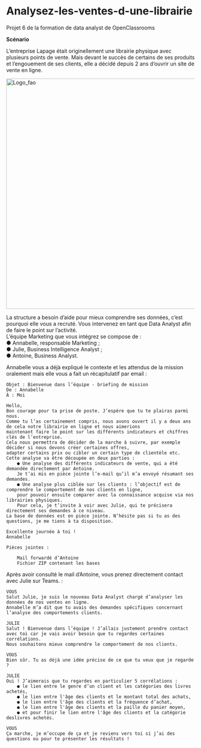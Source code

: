# Analysez-les-ventes-d-une-librairie
Projet 6 de la formation de data analyst de OpenClassrooms

**Scénario**

L’entreprise Lapage était originellement une librairie physique avec plusieurs points de vente. Mais devant le succès de certains de ses produits et l’engouement de ses clients, elle a décidé depuis 2 ans d’ouvrir un site de vente en ligne. 

<img width="614" alt="Logo_fao" src="https://github.com/AlexisDlge/Analysez-les-ventes-d-une-librairie/assets/152527939/075b221f-9149-4707-8e01-6c1d6fa4141b"> 

La structure a besoin d’aide pour mieux comprendre ses données, c’est pourquoi elle vous a recruté. Vous intervenez en tant que Data Analyst afin de faire le point sur l’activité. \
L’équipe Marketing que vous intégrez se compose de : \
    ●  Annabelle, responsable Marketing ; \
    ●  Julie, Business Intelligence Analyst ; \
    ●  Antoine, Business Analyst.

Annabelle vous a déjà expliqué le contexte et les attendus de la mission oralement mais elle vous a fait un récapitulatif par email : 



    Objet : Bienvenue dans l’équipe - briefing de mission
    De : Annabelle
    À : Moi 

    Hello,
    Bon courage pour ta prise de poste. J’espère que tu te plairas parmi nous.
    Comme tu l’as certainement compris, nous avons ouvert il y a deux ans de cela notre librairie en ligne et nous aimerions 
    maintenant faire le point sur les différents indicateurs et chiffres clés de l’entreprise. 
    Cela nous permettra de décider de la marche à suivre, par exemple décider si nous devons créer certaines offres, 
    adapter certains prix ou cibler un certain type de clientèle etc.
    Cette analyse va être découpée en deux parties :
        ● Une analyse des différents indicateurs de vente, qui a été demandée directement par Antoine. 
        Je t’ai mis en pièce jointe l’e-mail qu’il m’a envoyé résumant ses demandes.
        ● Une analyse plus ciblée sur les clients : l’objectif est de comprendre le comportement de nos clients en ligne, 
        pour pouvoir ensuite comparer avec la connaissance acquise via nos librairies physiques. 
        Pour cela, je t’invite à voir avec Julie, qui te précisera directement ses demandes à ce niveau.
    La base de données est en pièce jointe. N’hésite pas si tu as des questions, je me tiens à ta disposition.

    Excellente journée à toi !
    Annabelle

    Pièces jointes :

        Mail forwardé d’Antoine
        Fichier ZIP contenant les bases

Après avoir consulté le mail d’Antoine, vous prenez directement contact avec Julie sur Teams. :

    VOUS
    Salut Julie, je suis le nouveau Data Analyst chargé d’analyser les données de nos ventes en ligne. 
    Annabelle m’a dit que tu avais des demandes spécifiques concernant l’analyse des comportements clients.

    JULIE
    Salut ! Bienvenue dans l’équipe ! J’allais justement prendre contact avec toi car je vais avoir besoin que tu regardes certaines corrélations. 
    Nous souhaitons mieux comprendre le comportement de nos clients.

    VOUS
    Bien sûr. Tu as déjà une idée précise de ce que tu veux que je regarde ? 

    JULIE
    Oui ! J’aimerais que tu regardes en particulier 5 corrélations : 
        ● le lien entre le genre d’un client et les catégories des livres achetés, 
        ● le lien entre l'âge des clients et le montant total des achats, 
        ● le lien entre l'âge des clients et la fréquence d’achat,
        ● le lien entre l'âge des clients et la paille du panier moyen, 
        ● et pour finir le lien entre l'âge des clients et la catégorie deslivres achetés. 

    VOUS
    Ça marche, je m’occupe de ça et je reviens vers toi si j’ai des questions ou pour te présenter les résultats !
    
